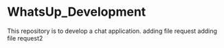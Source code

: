 # WhatsUp_Development
This repository is to develop a chat application.
adding file request
adding file request2
